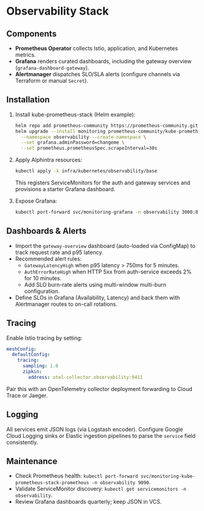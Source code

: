 # Observability Stack

## Components

- **Prometheus Operator** collects Istio, application, and Kubernetes metrics.
- **Grafana** renders curated dashboards, including the gateway overview (`grafana-dashboard-gateway`).
- **Alertmanager** dispatches SLO/SLA alerts (configure channels via Terraform or manual `Secret`).

## Installation

1. Install kube-prometheus-stack (Helm example):

   ```bash
   helm repo add prometheus-community https://prometheus-community.github.io/helm-charts
   helm upgrade --install monitoring prometheus-community/kube-prometheus-stack \
     --namespace observability --create-namespace \
     --set grafana.adminPassword=changeme \
     --set prometheus.prometheusSpec.scrapeInterval=30s
   ```

2. Apply Alphintra resources:

   ```bash
   kubectl apply -k infra/kubernetes/observability/base
   ```

   This registers ServiceMonitors for the auth and gateway services and provisions a starter Grafana dashboard.

3. Expose Grafana:

   ```bash
   kubectl port-forward svc/monitoring-grafana -n observability 3000:80
   ```

## Dashboards & Alerts

- Import the `gateway-overview` dashboard (auto-loaded via ConfigMap) to track request rate and p95 latency.
- Recommended alert rules:
  - `GatewayLatencyHigh` when p95 latency > 750ms for 5 minutes.
  - `AuthErrorRateHigh` when HTTP 5xx from auth-service exceeds 2% for 10 minutes.
  - Add SLO burn-rate alerts using multi-window multi-burn configuration.
- Define SLOs in Grafana (Availability, Latency) and back them with Alertmanager routes to on-call rotations.

## Tracing

Enable Istio tracing by setting:

```yaml
meshConfig:
  defaultConfig:
    tracing:
      sampling: 1.0
      zipkin:
        address: otel-collector.observability:9411
```

Pair this with an OpenTelemetry collector deployment forwarding to Cloud Trace or Jaeger.

## Logging

All services emit JSON logs (via Logstash encoder). Configure Google Cloud Logging sinks or Elastic ingestion pipelines to parse the `service` field consistently.

## Maintenance

- Check Prometheus health: `kubectl port-forward svc/monitoring-kube-prometheus-stack-prometheus -n observability 9090`.
- Validate ServiceMonitor discovery: `kubectl get servicemonitors -n observability`.
- Review Grafana dashboards quarterly; keep JSON in VCS.
